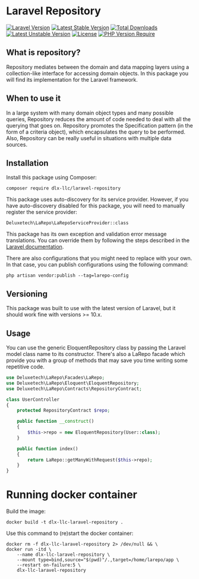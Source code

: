 # Laravel Repository

[![Laravel Version](https://img.shields.io/badge/Laravel-7.x%2F8.x%2F9.x-blue)](https://laravel.com/)
[![Latest Stable Version](http://poser.pugx.org/dlx-llc/laravel-repository/v)](https://packagist.org/packages/dlx-llc/laravel-repository) [![Total Downloads](http://poser.pugx.org/dlx-llc/laravel-repository/downloads)](https://packagist.org/packages/dlx-llc/laravel-repository) [![Latest Unstable Version](http://poser.pugx.org/dlx-llc/laravel-repository/v/unstable)](https://packagist.org/packages/dlx-llc/laravel-repository) [![License](http://poser.pugx.org/dlx-llc/laravel-repository/license)](https://packagist.org/packages/dlx-llc/laravel-repository) [![PHP Version Require](http://poser.pugx.org/dlx-llc/laravel-repository/require/php)](https://packagist.org/packages/dlx-llc/laravel-repository)

## What is repository?
Repository mediates between the domain and data mapping layers using a collection-like interface for accessing domain objects.
In this package you will find its implementation for the Laravel framework.

## When to use it
In a large system with many domain object types and many possible queries, Repository reduces the amount of code needed to deal with all the querying that goes on. Repository promotes the Specification pattern (in the form of a criteria object), which encapsulates the query to be performed. Also, Repository can be really useful in situations with multiple data sources.

## Installation

Install this package using Composer:

```
composer require dlx-llc/laravel-repository
```

This package uses auto-discovery for its service provider. However, if you have auto-discovery disabled for this package, you will need to manually register the service provider:

```
Deluxetech\LaRepo\LaRepoServiceProvider::class
```

This package has its own exception and validation error message translations. You can override them by following the steps described in the <a href="https://laravel.com/docs/11.x/localization#overriding-package-language-files" target="_blank">Laravel documentation</a>.

There are also configurations that you might need to replace with your own. In that case, you can publish configurations using the following command:

```
php artisan vendor:publish --tag=larepo-config
```

## Versioning

This package was built to use with the latest version of Laravel, but it should work fine with versions >= 10.x.

## Usage

You can use the generic EloquentRepository class by passing the Laravel model class name to its constructor. There's also a LaRepo facade which provide you with a group of methods that may save you time writing some repetitive code.

```php
use Deluxetech\LaRepo\Facades\LaRepo;
use Deluxetech\LaRepo\Eloquent\EloquentRepository;
use Deluxetech\LaRepo\Contracts\RepositoryContract;

class UserController
{
    protected RepositoryContract $repo;

    public function __construct()
    {
        $this->repo = new EloquentRepository(User::class);
    }

    public function index()
    {
        return LaRepo::getManyWithRequest($this->repo);
    }
}
```

# Running docker container

Build the image:
```
docker build -t dlx-llc-laravel-repository .
```

Use this command to (re)start the docker container:
```
docker rm -f dlx-llc-laravel-repository 2> /dev/null && \
docker run -itd \
    --name dlx-llc-laravel-repository \
    --mount type=bind,source="$(pwd)"/.,target=/home/larepo/app \
    --restart on-failure:5 \
    dlx-llc-laravel-repository
```
